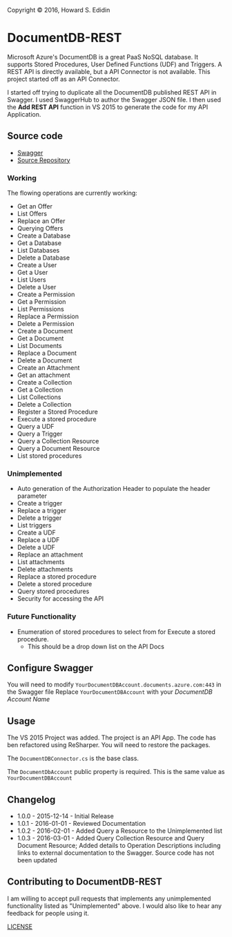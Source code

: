 Copyright © 2016, Howard S. Edidin


# DocumentDB-REST #

Microsoft Azure's DocumentDB is a great PaaS NoSQL database.  It supports Stored Procedures, User Defined Functions (UDF) and Triggers. A REST API is directly available, but a API Connector is not available.  This project started off as an API Connector. 

I started off trying to duplicate all the DocumentDB published REST API in Swagger. I used SwaggerHub to author the Swagger JSON file.
I then used the **Add REST API** function in VS 2015 to generate the code for my API Application. 

## Source code ##
* [Swagger](https://github.com/HEDIDIN/DocumentDB-REST/blob/master/HEDIDIN-DocumentDBConnector-1.0.6-swagger.json)
* [Source Repository](https://github.com/HEDIDIN/DocumentDB-REST/tree/master/DocumentDBRestApi)


### Working ###

The flowing operations are currently working:

* Get an Offer
* List Offers
* Replace an Offer
* Querying Offers
* Create a Database
* Get a Database
* List Databases
* Delete a Database
* Create a User
* Get a User
* List Users
* Delete a User
* Create a Permission
* Get a Permission
* List Permissions
* Replace a Permission
* Delete a Permission
* Create a Document
* Get a Document
* List Documents
* Replace a Document
* Delete a Document
* Create an Attachment
* Get an attachment
* Create a Collection
* Get a Collection
* List Collections
* Delete a Collection
* Register a Stored Procedure
* Execute a stored procedure
* Query a UDF
* Query a Trigger
* Query a Collection Resource
* Query a Document Resource
* List stored procedures


### Unimplemented ###

* Auto generation of the Authorization Header to populate the header parameter
* Create a trigger
* Replace a trigger
* Delete a trigger
* List triggers
* Create a UDF
* Replace a UDF
* Delete a UDF
* Replace an attachment
* List attachments
* Delete attachments
* Replace a stored procedure
* Delete a stored procedure
* Query stored procedures
* Security for accessing the API

### Future Functionality ###

* Enumeration of stored procedures to select from for Execute a stored procedure. 
   * This should be a drop down list on the API Docs

## Configure Swagger ##

You will need to modify `YourDocumentDBAccount.documents.azure.com:443` in the Swagger file
Replace `YourDocumentDBAccount` with your *DocumentDB Account Name*

## Usage ##

The VS 2015 Project was added. The project is an API App.  The code has ben refactored using ReSharper.
You will need to restore the packages. 

The `DocumentDBConnector.cs` is the base class. 

The `DocumentDbAccount` public property is required. This is the same value as `YourDocumentDBAccount`


## Changelog ##

* 1.0.0 - 2015-12-14 - Initial Release
* 1.0.1 - 2016-01-01 - Reviewed Documentation
* 1.0.2 - 2016-02-01 - Added Query a Resource to the Unimplemented list
* 1.0.3 - 2016-03-01 - Added Query Collection Resource and Query Document Resource; Added details to Operation Descriptions including links to external documentation to the Swagger. Source code has not been updated


## Contributing to DocumentDB-REST ##

I am willing to accept pull requests that implements any unimplemented functionality listed as "Unimplemented" above.
I would also like to hear any feedback for people using it.


[LICENSE](./LICENSE)
